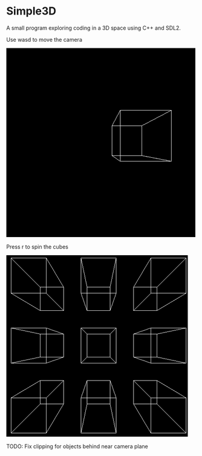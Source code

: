 # Simple3D
A small program exploring coding in a 3D space using C++ and SDL2.

Use wasd to move the camera

![screen-gif](./cube_anim.gif)

Press r to spin the cubes

![screen-gif](./cube_anim_2.gif)

TODO: Fix clipping for objects behind near camera plane
